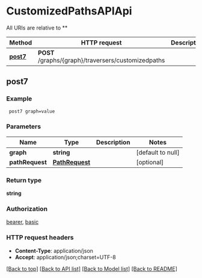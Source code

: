 # CustomizedPathsAPIApi

All URIs are relative to **

Method | HTTP request | Description
------------- | ------------- | -------------
[**post7**](CustomizedPathsAPIApi.md#post7) | **POST** /graphs/{graph}/traversers/customizedpaths | 



## post7



### Example

```bash
 post7 graph=value
```

### Parameters


Name | Type | Description  | Notes
------------- | ------------- | ------------- | -------------
 **graph** | **string** |  | [default to null]
 **pathRequest** | [**PathRequest**](PathRequest.md) |  | [optional]

### Return type

**string**

### Authorization

[bearer](../README.md#bearer), [basic](../README.md#basic)

### HTTP request headers

- **Content-Type**: application/json
- **Accept**: application/json;charset=UTF-8

[[Back to top]](#) [[Back to API list]](../README.md#documentation-for-api-endpoints) [[Back to Model list]](../README.md#documentation-for-models) [[Back to README]](../README.md)

